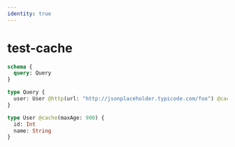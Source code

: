 ```yaml
---
identity: true
---
```


# test-cache

```graphql @config
schema {
  query: Query
}

type Query {
  user: User @http(url: "http://jsonplaceholder.typicode.com/foo") @cache(maxAge: 300)
}

type User @cache(maxAge: 900) {
  id: Int
  name: String
}
```
